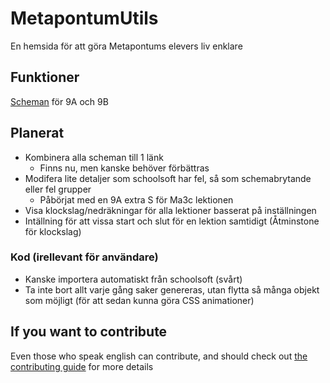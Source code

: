 # MetapontumUtils

 En hemsida för att göra Metapontums elevers liv enklare

## Funktioner

 [Scheman](schedule) för 9A och 9B

## Planerat

- Kombinera alla scheman till 1 länk
  - Finns nu, men kanske behöver förbättras
- Modifera lite detaljer som schoolsoft har fel, så som schemabrytande eller fel grupper
  - Påbörjat med en 9A extra S för Ma3c lektionen
- Visa klockslag/nedräkningar för alla lektioner basserat på inställningen
- Intällning för att vissa start och slut för en lektion samtidigt (Åtminstone för klockslag)

### Kod (irellevant för användare)

- Kanske importera automatiskt från schoolsoft (svårt)
- Ta inte bort allt varje gång saker genereras, utan flytta så många objekt som möjligt (för att sedan kunna göra CSS animationer)

## If you want to contribute

Even those who speak english can contribute, and should check out [the contributing guide](CONTRIBUTING.md) for more details
